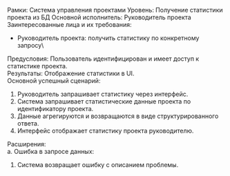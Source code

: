 Рамки: Система управления проектами
Уровень: Получение статистики проекта из БД
Основной исполнитель: Руководитель проекта
Заинтересованные лица и их требования:
-   Руководитель проекта: получить статистику по конкретному запросу\

Предусловия: Пользователь идентифицирован и имеет доступ к статистике проекта.\
Результаты: Отображение статистики в UI.\
Основной успешный сценарий:
1. Руководитель запрашивает статистику через интерфейс.
2. Система запрашивает статистические данные проекта по идентификатору проекта.
3. Данные агрегируются и возвращаются в виде структурированного ответа.
4. Интерфейс отображает статистику проекта руководителю.

Расширения:\
a. Ошибка в запросе данных:
1.  Система возвращает ошибку с описанием проблемы.
